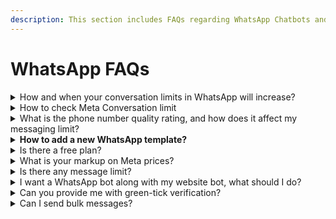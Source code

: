 ```yaml
---
description: This section includes FAQs regarding WhatsApp Chatbots and Pricing
---
```


# WhatsApp FAQs

<details>

<summary>How and when your conversation limits in WhatsApp will increase?</summary>

Each time you initiate a new conversation with a unique customer Meta will determine if your limit should be increased. This determination is based on the following criteria:

* your phone number status is **Connected**
* your phone number quality rating is **Medium** or **High**
* in the last 7 days, you have initiated X or more conversations with unique customers, where X is your current messaging limit divided by 2

If you meet all conditions, we will increase your messaging limit by one level in 24 hours.

</details>

<details>

<summary>How to check Meta Conversation limit</summary>

You can check your current messaging limits in the **WhatsApp Manager** > **Overview Dashboard** > **Insights** tab. The panel depicted below will only show your current limit if your messaging limit has increased from the default limit of 250.

<img src="https://scontent-bom1-1.xx.fbcdn.net/v/t39.2365-6/354555723_1304614063804364_7780175792662997155_n.png?_nc_cat=110&#x26;ccb=1-7&#x26;_nc_sid=ad8a9d&#x26;_nc_ohc=86uelZPZVaEAX8DaIac&#x26;_nc_ht=scontent-bom1-1.xx&#x26;oh=00_AfDvVk7W3P_5oG_682nkpa4iKYXTuYQOTL8j5yx9pDC2BA&#x26;oe=64DB432B" alt="" data-size="original">

</details>

<details>

<summary>What is the phone number quality rating, and how does it affect my messaging limit?</summary>

The phone number quality rating is a measure of your phone number's reliability and trustworthiness when initiating conversations with customers. If your phone number has been flagged in the last 7 days, Meta will immediately decrease your messaging limit by one level. This means you will have a reduced capacity to initiate new conversations with unique customers.

</details>

<details>

<summary><strong>How to add a new WhatsApp template?</strong></summary>

You can create templates either from the WhatsApp Meta Manager or using the m1bot template tab.

</details>

<details>

<summary>Is there a free plan?</summary>

No, WhatsApp's new policies do not allow free trials; if anyone provides it, it is nothing but false advertising.

</details>

<details>

<summary>What is your markup on Meta prices?</summary>

We do not charge anything on top of Meta conversation charges; you pay the WhatsApp conversations fee directly to Meta.

</details>

<details>

<summary>Is there any message limit?</summary>

No, all charges are conversations based. m1bot platform pricing is based on the plan of conversations you choose.

</details>

<details>

<summary>I want a WhatsApp bot along with my website bot, what should I do?</summary>

You must take two separate subscriptions, as WhatsApp has a different pricing structure.

</details>

<details>

<summary>Can you provide me with green-tick verification?</summary>

We do; we'll get you through everything once you start with us.

</details>

<details>

<summary>Can I send bulk messages?</summary>

Yes, they can be scheduled and targeted as per your strategy.

</details>
